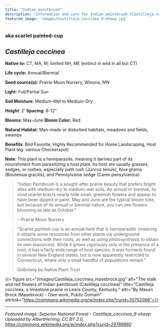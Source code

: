 ```yaml
---
title: "Indian paintbrush"
description: "Information and care for Indian paintbrush (Castilleja coccinea), sold at Red Trillium Gardens in Lunenburg, MA"
featured_image: 'images/Castilleja_coccinea_9-eheep.jpg'
---
```



### aka scarlet painted-cup

## _Castilleja coccinea_

**Native to:** CT, MA, RI; limited NH, ME (extinct in wild in all but CT)

**Life cycle:** Annual/Biennial

**Seed source(s):** Prairie Moon Nursery, Winona, MN

**Light:** Full/Partial Sun

**Soil Moisture:** Medium-Wet to Medium-Dry

**Height**: 2’ **Spacing**: 8-12”

**Blooms**: May-June  **Bloom Color:** Red	

**Natural Habitat:** Man-made or disturbed habitats, meadows and fields, swamps

**Benefits**: Bird Favorite, Highly Recommended for Home Landscaping, Host Plant (eg. various Checkerspot)

**Note**: This plant is a hemiparasite, meaning it derives part of its nourishment from parasitizing a host plant. Its host are usually grasses, sedges, or rushes, especially path rush (Juncus tenuis), blue grama (Bouteloua gracilis), and Pennsylvania sedge (Carex pensylvanica)

> "Indian Paintbrush is a sought-after prairie beauty that prefers bright sites with medium-dry to medium-wet soils. An annual or biennial, its vivid scarlet bracts nearly hide small, greenish flowers and appear to have been dipped in paint.  May and June are the typical bloom time, but because of its annual or biennial nature, you can see flowers blooming as late as October."
> 
> --Prairie Moon Nursery

> "Scarlet painted-cup is an annual herb that is hemiparasitic (meaning it obtains some resources from other plants via underground connections with their roots, as well as using photosynthesis to obtain its own resources). While it grows vigorously only in the presence of a host, it has a fairly wide range of host species. It was formerly found in several New England states, but is now apparently restricted to Connecticut, where only a small handful of populations remain."
> 
> GoBotany by Native Plant Trust

{{< figure src="/images/Castilleja_coccinea_masebrock.jpg" alt="The stalk and red flowers of Indian paintbrush (Castilleja coccinea)" title="Castilleja coccinea, a limestone prairie in Lewis County, Kentucky."  attr="By Mason Brock (Masebrock) - Own work, Public Domain" attrlink="https://commons.wikimedia.org/w/index.php?curid=20752066">}}

___

_Featured image: Superior National Forest - Castilleja_coccinea_9-eheep Uploaded by AlbertHerring, CC BY 2.0, https://commons.wikimedia.org/w/index.php?curid=29789660_
